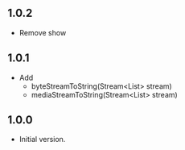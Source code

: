 ## 1.0.2
- Remove show
## 1.0.1
- Add
  - byteStreamToString(Stream<List<int>> stream)
  - mediaStreamToString(Stream<List<int>> stream)
## 1.0.0
- Initial version.
